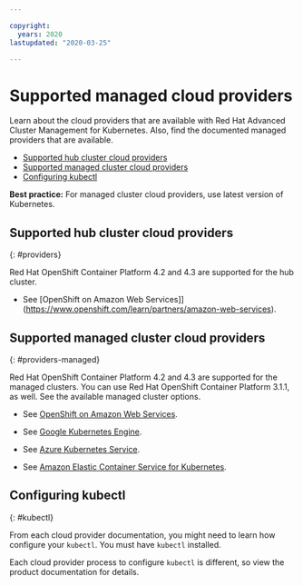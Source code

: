 ```yaml
---

copyright:
  years: 2020
lastupdated: "2020-03-25"

---
```


# Supported managed cloud providers

Learn about the cloud providers that are available with Red Hat Advanced Cluster Management for Kubernetes. Also, find the documented managed providers that are available.

  - [Supported hub cluster cloud providers](#providers)
  - [Supported managed cluster cloud providers](#providers-managed)
  - [Configuring kubectl](#kubectl)

**Best practice:** For managed cluster cloud providers, use latest version of Kubernetes.

## Supported hub cluster cloud providers
{: #providers} 

Red Hat OpenShift Container Platform 4.2 and 4.3 are supported for the hub cluster. <!-- do we need to also mention 3.1.1 here?-->

- See [OpenShift on Amazon Web Services]](https://www.openshift.com/learn/partners/amazon-web-services).


## Supported managed cluster cloud providers
{: #providers-managed} 

Red Hat OpenShift Container Platform 4.2 and 4.3 are supported for the managed clusters. You can use Red Hat OpenShift Container Platform 3.1.1, as well. See the available managed cluster options. <!-- Not a complete list here and please verify what is listed, we still need to add IKS and RHOKS... -->

- See [OpenShift on Amazon Web Services](https://www.openshift.com/learn/partners/amazon-web-services).

- See [Google Kubernetes Engine](https://cloud.google.com/kubernetes-engine/).

- See [Azure Kubernetes Service](https://azure.microsoft.com/en-us/services/kubernetes-service/). 

- See [Amazon Elastic Container Service for Kubernetes](https://aws.amazon.com/eks/).  

## Configuring kubectl
{: #kubectl} 

From each cloud provider documentation, you might need to learn how configure your `kubectl`. You must have `kubectl` installed.

Each cloud provider process to configure `kubectl` is different, so view the product documentation for details.
